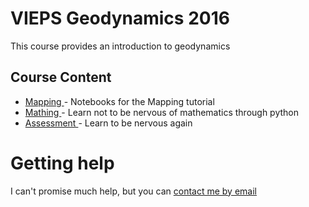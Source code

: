 # VIEPS Geodynamics 2016


This course provides an introduction to geodynamics

## Course Content

* <a href="/notebooks/Notebooks/Mapping"> Mapping </a> - Notebooks for the Mapping tutorial
* <a href="/notebooks/Notebooks/SolveMathProblems"> Mathing </a> - Learn not to be nervous of mathematics through python
* <a href="/notebooks/Notebooks/ForAssessment"> Assessment </a> - Learn to be nervous again



# Getting help

I can't promise much help, but you can [contact me by email](mailto:louis.moresi@unimelb.edu.au)
